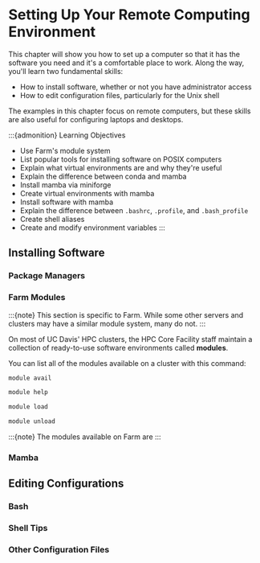 Setting Up Your Remote Computing Environment
============================================

<!-- TODO: Define "computing environment" in the intro -->

This chapter will show you how to set up a computer so that it has the software
you need and it's a comfortable place to work. Along the way, you'll learn two
fundamental skills:

* How to install software, whether or not you have administrator access
* How to edit configuration files, particularly for the Unix shell

The examples in this chapter focus on remote computers, but these skills are
also useful for configuring laptops and desktops.


:::{admonition} Learning Objectives
+ Use Farm's module system
+ List popular tools for installing software on POSIX computers
+ Explain what virtual environments are and why they're useful
+ Explain the difference between conda and mamba
+ Install mamba via miniforge
+ Create virtual environments with mamba
+ Install software with mamba
+ Explain the difference between `.bashrc`, `.profile`, and `.bash_profile`
+ Create shell aliases
+ Create and modify environment variables
:::


Installing Software
-------------------



### Package Managers

[spack]: https://spack.io/
[conda]: https://docs.conda.io/
[mamba]: https://mamba.readthedocs.io/

<!--
Homebrew
EasyBuild
Nix
FlatPak
AppImage
apt
-->

### Farm Modules

:::{note}
This section is specific to Farm. While some other servers and clusters may
have a similar module system, many do not.
:::

On most of UC Davis' HPC clusters, the HPC Core Facility staff maintain a
collection of ready-to-use software environments called **modules**.

You can list all of the modules available on a cluster with this command:

```sh
module avail
```

```sh
module help
```

```sh
module load
```

```sh
module unload
```

:::{note}
The modules available on Farm are
:::

### Mamba


Editing Configurations
----------------------

### Bash

### Shell Tips

### Other Configuration Files
